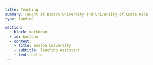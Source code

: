 ```yaml
---
title: Teaching
summary: Taught at Boston University and University of Costa Rica
type: landing

section: 
  - block: markdown
  - id: bostonu
  - content:
    - title: Boston University
    - subtitle: Teaching Assistant
    - text: hello
---
```

